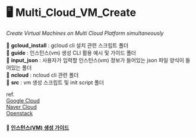 # 🖥 Multi_Cloud_VM_Create

*Create Virtual Machines on Multi Cloud Platform simultaneously*


📁 **gcloud_install** : gcloud cli 설치 관련 스크립트 폴더    
📁 **guide** : 인스턴스(vm) 생성 CLI 활용 예시 및 가이드 폴더   
📁 **input_json** : 사용자가 입력할 인스턴스(vm) 정보가 들어있는 json 파일 양식이 들어있는 폴더     
📁 **ncloud** : ncloud cli 관련 폴더     
📁 **src** : vm 생성 스크립트 및 init script 폴더       



ref.    
[Google Cloud](https://cloud.google.com/sdk/gcloud?hl=ko)     
[Naver Cloud](https://cli.ncloud-docs.com/docs/ko/home)    
[Openstack](https://docs.openstack.org/python-openstackclient/latest/cli/index.html)    






#### 📘 [인스턴스(VM) 생성 가이드](https://traveling-cousin-b46.notion.site/Multi-VM-4-18-4-29-855f5b890f7e4e64a9cc4fa42dd603d3)
